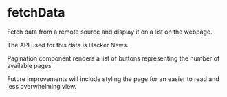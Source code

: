 # fetchData

Fetch data from a remote source and display it on a list on the webpage.

The API used for this data is Hacker News.

Pagination component renders a list of buttons representing the number of available pages

Future improvements will include styling the page for an easier to read and less overwhelming view. 
